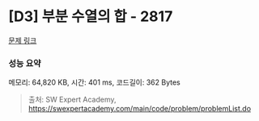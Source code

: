 # [D3] 부분 수열의 합 - 2817 

[문제 링크](https://swexpertacademy.com/main/code/problem/problemDetail.do?contestProbId=AV7IzvG6EksDFAXB) 

### 성능 요약

메모리: 64,820 KB, 시간: 401 ms, 코드길이: 362 Bytes



> 출처: SW Expert Academy, https://swexpertacademy.com/main/code/problem/problemList.do